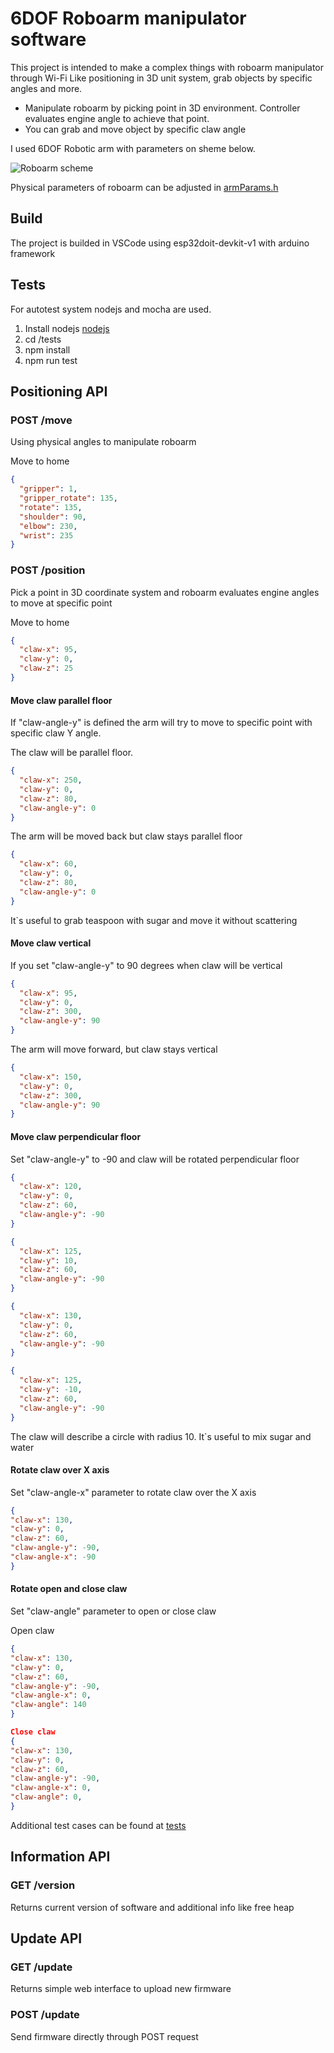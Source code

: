 # 6DOF Roboarm manipulator software

This project is intended to make a complex things with roboarm manipulator through Wi-Fi
Like positioning in 3D unit system, grab objects by specific angles and more.

* Manipulate roboarm by picking point in 3D environment. Controller evaluates engine angle to achieve that point.
* You can grab and move object by specific claw angle 


I used 6DOF Robotic arm with parameters on sheme below.
 
![Roboarm scheme](/docs/scheme.png "Roboarm scheme")

Physical parameters of roboarm can be adjusted in [armParams.h](/include/armParams.h "armParams.h")

## Build

The project is builded in VSCode using esp32doit-devkit-v1 with arduino framework

## Tests

For autotest system nodejs and mocha are used.

1. Install nodejs [nodejs](https://nodejs.org "nodejs")
2. cd /tests
3. npm install
4. npm run test
   
## Positioning API
### POST /move
Using physical angles to manipulate roboarm

Move to home
```json
{
  "gripper": 1,
  "gripper_rotate": 135,
  "rotate": 135,
  "shoulder": 90,
  "elbow": 230,
  "wrist": 235
}
```

### POST /position
Pick a point in 3D coordinate system and roboarm evaluates engine angles to move at specific point

Move to home
```json
{
  "claw-x": 95,
  "claw-y": 0,
  "claw-z": 25
}
```

#### Move claw parallel floor

If "claw-angle-y" is defined the arm will try to move to specific point with specific claw Y angle.

The claw will be parallel floor.
```json
{
  "claw-x": 250,
  "claw-y": 0,
  "claw-z": 80,
  "claw-angle-y": 0
}
```
The arm will be moved back but claw stays parallel floor  
```json
{
  "claw-x": 60,
  "claw-y": 0,
  "claw-z": 80,
  "claw-angle-y": 0
}
```
It`s useful to grab teaspoon with sugar and move it without scattering 

#### Move claw vertical

If you set "claw-angle-y" to 90 degrees when claw will be vertical 

```json
{
  "claw-x": 95,
  "claw-y": 0,
  "claw-z": 300,
  "claw-angle-y": 90
}
```

The arm will move forward, but claw stays vertical

```json
{
  "claw-x": 150,
  "claw-y": 0,
  "claw-z": 300,
  "claw-angle-y": 90
}
```

#### Move claw perpendicular floor

Set "claw-angle-y" to -90 and claw will be rotated perpendicular floor

```json
{
  "claw-x": 120,
  "claw-y": 0,
  "claw-z": 60,
  "claw-angle-y": -90
}
```

```json
{
  "claw-x": 125,
  "claw-y": 10,
  "claw-z": 60,
  "claw-angle-y": -90
}
```

```json
{
  "claw-x": 130,
  "claw-y": 0,
  "claw-z": 60,
  "claw-angle-y": -90
}
```

```json
{
  "claw-x": 125,
  "claw-y": -10,
  "claw-z": 60,
  "claw-angle-y": -90
}
```


The claw will describe a circle with radius 10.
It`s useful to mix sugar and water

#### Rotate claw over X axis

Set "claw-angle-x" parameter to rotate claw over the X axis

```json
{
"claw-x": 130,
"claw-y": 0,
"claw-z": 60,
"claw-angle-y": -90,
"claw-angle-x": -90
}
```

#### Rotate open and close claw

Set "claw-angle" parameter to open or close claw

Open claw
```json
{
"claw-x": 130,
"claw-y": 0,
"claw-z": 60,
"claw-angle-y": -90,
"claw-angle-x": 0,
"claw-angle": 140
}
```

```json
Close claw
{
"claw-x": 130,
"claw-y": 0,
"claw-z": 60,
"claw-angle-y": -90,
"claw-angle-x": 0,
"claw-angle": 0,
}
```

Additional test cases can be found at [tests](/tests "tests")

## Information API
### GET /version
Returns current version of software and additional info like free heap 

## Update API
### GET /update
Returns simple web interface to upload new firmware

### POST /update
Send firmware directly through POST request





